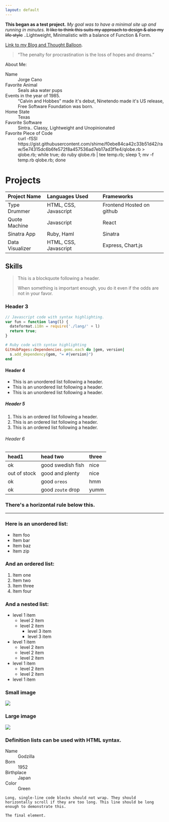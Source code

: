 ```yaml
---
layout: default
---
```


**This began as a test project.**
_My goal was to have a minimal site up and running in minutes._
~~It like to think this suits my approach to design & also my life style~~
 ..Lightweight, Minimalistic with a balance of Function & Form.

[Link to my Blog and Thought Balloon](another-page).

> “The penalty for procrastination is the loss of hopes and dreams.”

About Me:
<dl>
<dt>Name</dt>
<dd>Jorge Cano</dd>
<dt>Favorite Animal</dt>
<dd>Seals aka water pups</dd>
<dt>Events in the year of 1985.</dt>
<dd>“Calvin and Hobbes” made it's debut, Ninetendo made it's US release, Free Software Foundation was born.</dd>
<dt>Home State</dt>
<dd>Texas</dd>
<dt>Favorite Software</dt>
<dd>Sintra.. Classy, Lightweight and Unopinionated</dd>
<dt>Favorite Piece of Code</dt>
<dd> curl -fSSl https://gist.githubusercontent.com/shime/f0ebe84ca42c33b51d42/raw/5e74315dc6b6fe572f8a457536ad7eb17ad3f1e4/qlobe.rb > qlobe.rb; while true; do ruby qlobe.rb | tee temp.rb; sleep 1; mv -f temp.rb qlobe.rb; done </dd>
</dl>


# [](#header-1)Projects

| Project Name | Languages Used    | Frameworks |
|:-------------|:------------------|:------|
| Type Drummer | HTML, CSS, Javascript | Frontend Hosted on github  |
| Quote Machine| Javascript        | React  |
| Sinatra App  | Ruby, Haml        | Sinatra  |
| Data Visualizer | HTML, CSS, Javascript | Express, Chart.js

## [](#header-2)Skills

> This is a blockquote following a header.
>
> When something is important enough, you do it even if the odds are not in your favor.

### [](#header-3)Header 3

```js
// Javascript code with syntax highlighting.
var fun = function lang(l) {
  dateformat.i18n = require('./lang/' + l)
  return true;
}
```

```ruby
# Ruby code with syntax highlighting
GitHubPages::Dependencies.gems.each do |gem, version|
  s.add_dependency(gem, "= #{version}")
end
```

#### [](#header-4)Header 4

*   This is an unordered list following a header.
*   This is an unordered list following a header.
*   This is an unordered list following a header.

##### [](#header-5)Header 5

1.  This is an ordered list following a header.
2.  This is an ordered list following a header.
3.  This is an ordered list following a header.

###### [](#header-6)Header 6

| head1        | head two          | three |
|:-------------|:------------------|:------|
| ok           | good swedish fish | nice  |
| out of stock | good and plenty   | nice  |
| ok           | good `oreos`      | hmm   |
| ok           | good `zoute` drop | yumm  |

### There's a horizontal rule below this.

* * *

### Here is an unordered list:

*   Item foo
*   Item bar
*   Item baz
*   Item zip

### And an ordered list:

1.  Item one
1.  Item two
1.  Item three
1.  Item four

### And a nested list:

- level 1 item
  - level 2 item
  - level 2 item
    - level 3 item
    - level 3 item
- level 1 item
  - level 2 item
  - level 2 item
  - level 2 item
- level 1 item
  - level 2 item
  - level 2 item
- level 1 item

### Small image

![](https://assets-cdn.github.com/images/icons/emoji/octocat.png)

### Large image

![](https://guides.github.com/activities/hello-world/branching.png)


### Definition lists can be used with HTML syntax.

<dl>
<dt>Name</dt>
<dd>Godzilla</dd>
<dt>Born</dt>
<dd>1952</dd>
<dt>Birthplace</dt>
<dd>Japan</dd>
<dt>Color</dt>
<dd>Green</dd>
</dl>

```
Long, single-line code blocks should not wrap. They should horizontally scroll if they are too long. This line should be long enough to demonstrate this.
```

```
The final element.
```
